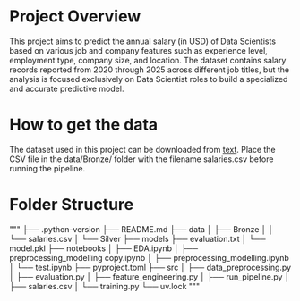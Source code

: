 # Project Overview
This project aims to predict the annual salary (in USD) of Data Scientists based on various job and company features such as experience level, employment type, company size, and location. The dataset contains salary records reported from 2020 through 2025 across different job titles, but the analysis is focused exclusively on Data Scientist roles to build a specialized and accurate predictive model.

# How to get the data
The dataset used in this project can be downloaded from [text](https://www.kaggle.com/datasets/adilshamim8/salaries-for-data-science-jobs/data).
Place the CSV file in the data/Bronze/ folder with the filename salaries.csv before running the pipeline.

# Folder Structure
"""
├── .python-version
├── README.md
├── data
│   ├── Bronze
│   │   └── salaries.csv
│   └── Silver
├── models
├── evaluation.txt
│   └── model.pkl
├── notebooks
│   ├── EDA.ipynb
│   ├── preprocessing_modelling copy.ipynb
│   ├── preprocessing_modelling.ipynb
│   └── test.ipynb
├── pyproject.toml
├── src
│   ├── data_preprocessing.py
│   ├── evaluation.py
│   ├── feature_engineering.py
│   ├── run_pipeline.py
│   ├── salaries.csv
│   └── training.py
└── uv.lock
"""